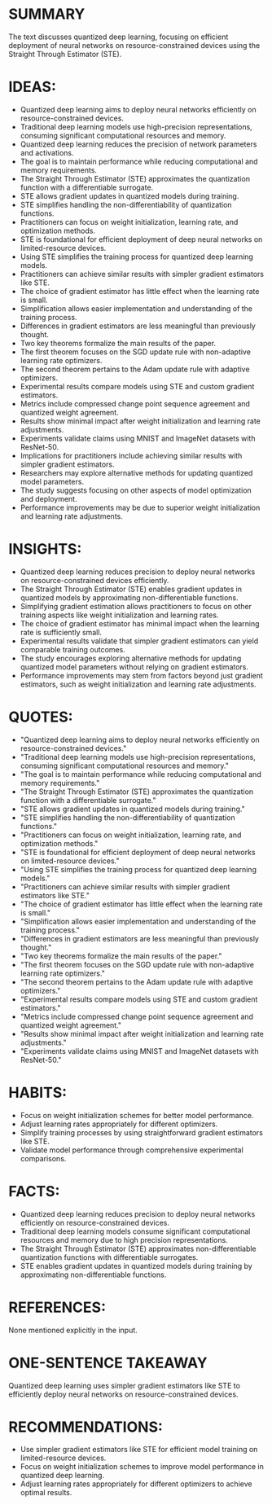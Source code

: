 # SUMMARY
The text discusses quantized deep learning, focusing on efficient deployment of neural networks on resource-constrained devices using the Straight Through Estimator (STE).

# IDEAS:
- Quantized deep learning aims to deploy neural networks efficiently on resource-constrained devices.
- Traditional deep learning models use high-precision representations, consuming significant computational resources and memory.
- Quantized deep learning reduces the precision of network parameters and activations.
- The goal is to maintain performance while reducing computational and memory requirements.
- The Straight Through Estimator (STE) approximates the quantization function with a differentiable surrogate.
- STE allows gradient updates in quantized models during training.
- STE simplifies handling the non-differentiability of quantization functions.
- Practitioners can focus on weight initialization, learning rate, and optimization methods.
- STE is foundational for efficient deployment of deep neural networks on limited-resource devices.
- Using STE simplifies the training process for quantized deep learning models.
- Practitioners can achieve similar results with simpler gradient estimators like STE.
- The choice of gradient estimator has little effect when the learning rate is small.
- Simplification allows easier implementation and understanding of the training process.
- Differences in gradient estimators are less meaningful than previously thought.
- Two key theorems formalize the main results of the paper.
- The first theorem focuses on the SGD update rule with non-adaptive learning rate optimizers.
- The second theorem pertains to the Adam update rule with adaptive optimizers.
- Experimental results compare models using STE and custom gradient estimators.
- Metrics include compressed change point sequence agreement and quantized weight agreement.
- Results show minimal impact after weight initialization and learning rate adjustments.
- Experiments validate claims using MNIST and ImageNet datasets with ResNet-50.
- Implications for practitioners include achieving similar results with simpler gradient estimators.
- Researchers may explore alternative methods for updating quantized model parameters.
- The study suggests focusing on other aspects of model optimization and deployment.
- Performance improvements may be due to superior weight initialization and learning rate adjustments.

# INSIGHTS:
- Quantized deep learning reduces precision to deploy neural networks on resource-constrained devices efficiently.
- The Straight Through Estimator (STE) enables gradient updates in quantized models by approximating non-differentiable functions.
- Simplifying gradient estimation allows practitioners to focus on other training aspects like weight initialization and learning rates.
- The choice of gradient estimator has minimal impact when the learning rate is sufficiently small.
- Experimental results validate that simpler gradient estimators can yield comparable training outcomes.
- The study encourages exploring alternative methods for updating quantized model parameters without relying on gradient estimators.
- Performance improvements may stem from factors beyond just gradient estimators, such as weight initialization and learning rate adjustments.

# QUOTES:
- "Quantized deep learning aims to deploy neural networks efficiently on resource-constrained devices."
- "Traditional deep learning models use high-precision representations, consuming significant computational resources and memory."
- "The goal is to maintain performance while reducing computational and memory requirements."
- "The Straight Through Estimator (STE) approximates the quantization function with a differentiable surrogate."
- "STE allows gradient updates in quantized models during training."
- "STE simplifies handling the non-differentiability of quantization functions."
- "Practitioners can focus on weight initialization, learning rate, and optimization methods."
- "STE is foundational for efficient deployment of deep neural networks on limited-resource devices."
- "Using STE simplifies the training process for quantized deep learning models."
- "Practitioners can achieve similar results with simpler gradient estimators like STE."
- "The choice of gradient estimator has little effect when the learning rate is small."
- "Simplification allows easier implementation and understanding of the training process."
- "Differences in gradient estimators are less meaningful than previously thought."
- "Two key theorems formalize the main results of the paper."
- "The first theorem focuses on the SGD update rule with non-adaptive learning rate optimizers."
- "The second theorem pertains to the Adam update rule with adaptive optimizers."
- "Experimental results compare models using STE and custom gradient estimators."
- "Metrics include compressed change point sequence agreement and quantized weight agreement."
- "Results show minimal impact after weight initialization and learning rate adjustments."
- "Experiments validate claims using MNIST and ImageNet datasets with ResNet-50."

# HABITS:
- Focus on weight initialization schemes for better model performance.
- Adjust learning rates appropriately for different optimizers.
- Simplify training processes by using straightforward gradient estimators like STE.
- Validate model performance through comprehensive experimental comparisons.

# FACTS:
- Quantized deep learning reduces precision to deploy neural networks efficiently on resource-constrained devices.
- Traditional deep learning models consume significant computational resources and memory due to high precision representations.
- The Straight Through Estimator (STE) approximates non-differentiable quantization functions with differentiable surrogates.
- STE enables gradient updates in quantized models during training by approximating non-differentiable functions.

# REFERENCES:
None mentioned explicitly in the input.

# ONE-SENTENCE TAKEAWAY
Quantized deep learning uses simpler gradient estimators like STE to efficiently deploy neural networks on resource-constrained devices.

# RECOMMENDATIONS:
- Use simpler gradient estimators like STE for efficient model training on limited-resource devices.
- Focus on weight initialization schemes to improve model performance in quantized deep learning.
- Adjust learning rates appropriately for different optimizers to achieve optimal results.